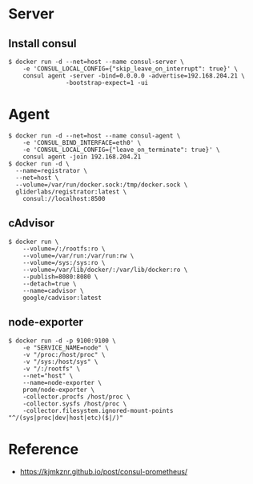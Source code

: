 # Server

## Install consul

    $ docker run -d --net=host --name consul-server \
        -e 'CONSUL_LOCAL_CONFIG={"skip_leave_on_interrupt": true}' \
        consul agent -server -bind=0.0.0.0 -advertise=192.168.204.21 \
                    -bootstrap-expect=1 -ui

# Agent

    $ docker run -d --net=host --name consul-agent \
        -e 'CONSUL_BIND_INTERFACE=eth0' \
        -e 'CONSUL_LOCAL_CONFIG={"leave_on_terminate": true}' \
        consul agent -join 192.168.204.21
    $ docker run -d \
      --name=registrator \
      --net=host \
      --volume=/var/run/docker.sock:/tmp/docker.sock \
      gliderlabs/registrator:latest \
        consul://localhost:8500

## cAdvisor

    $ docker run \
        --volume=/:/rootfs:ro \
        --volume=/var/run:/var/run:rw \
        --volume=/sys:/sys:ro \
        --volume=/var/lib/docker/:/var/lib/docker:ro \
        --publish=8080:8080 \
        --detach=true \
        --name=cadvisor \
        google/cadvisor:latest

## node-exporter

    $ docker run -d -p 9100:9100 \
        -e "SERVICE_NAME=node" \
        -v "/proc:/host/proc" \
        -v "/sys:/host/sys" \
        -v "/:/rootfs" \
        --net="host" \
        --name=node-exporter \
        prom/node-exporter \
        -collector.procfs /host/proc \
        -collector.sysfs /host/proc \
        -collector.filesystem.ignored-mount-points "^/(sys|proc|dev|host|etc)($|/)"

# Reference

- https://kjmkznr.github.io/post/consul-prometheus/
